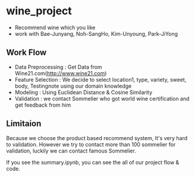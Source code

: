 # wine_project
- Recommend wine which you like
- work with Bae-Junyang, Noh-SangHo, Kim-Unyoung, Park-JiYong

## Work Flow
- Data Preprocessing : Get Data from Wine21.com(http://www.wine21.com)
- Feature Selection : We decide to select location1, type, variety, sweet, body, Testingnote using our domain knowledge
- Modeling : Using Euclidean Distance & Cosine Similarity
- Validation : we contact Sommelier who got world wine certification and get feedback from him

## Limitaion
Because we choose the product based recommend system, It's very hard to validation. However we try to contact more than 100 sommelier for validation, luckily we can contact famous Sommelier.

If you see the summary.ipynb, you can see the all of our project flow & code.
